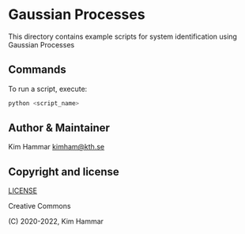 # Gaussian Processes

This directory contains example scripts for system identification using Gaussian Processes

## Commands

To run a script, execute:
```bash
python <script_name>
```

## Author & Maintainer

Kim Hammar <kimham@kth.se>

## Copyright and license

[LICENSE](../../../../LICENSE.md)

Creative Commons

(C) 2020-2022, Kim Hammar